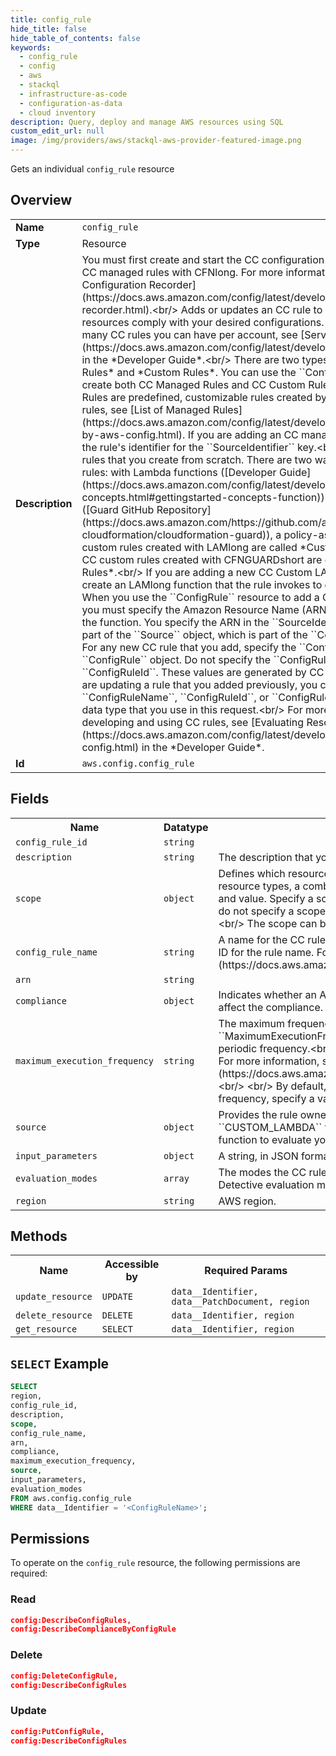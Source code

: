 ```yaml
---
title: config_rule
hide_title: false
hide_table_of_contents: false
keywords:
  - config_rule
  - config
  - aws
  - stackql
  - infrastructure-as-code
  - configuration-as-data
  - cloud inventory
description: Query, deploy and manage AWS resources using SQL
custom_edit_url: null
image: /img/providers/aws/stackql-aws-provider-featured-image.png
---
```

Gets an individual <code>config_rule</code> resource

## Overview
<table><tbody>
<tr><td><b>Name</b></td><td><code>config_rule</code></td></tr>
<tr><td><b>Type</b></td><td>Resource</td></tr>
<tr><td><b>Description</b></td><td>You must first create and start the CC configuration recorder in order to create CC managed rules with CFNlong. For more information, see &#91;Managing the Configuration Recorder&#93;(https:&#x2F;&#x2F;docs.aws.amazon.com&#x2F;config&#x2F;latest&#x2F;developerguide&#x2F;stop-start-recorder.html).&lt;br&#x2F;&gt; Adds or updates an CC rule to evaluate if your AWS resources comply with your desired configurations. For information on how many CC rules you can have per account, see &#91;Service Limits&#93;(https:&#x2F;&#x2F;docs.aws.amazon.com&#x2F;config&#x2F;latest&#x2F;developerguide&#x2F;configlimits.html) in the *Developer Guide*.&lt;br&#x2F;&gt; There are two types of rules: *Managed Rules* and *Custom Rules*. You can use the ``ConfigRule`` resource to create both CC Managed Rules and CC Custom Rules.&lt;br&#x2F;&gt; CC Managed Rules are predefined, customizable rules created by CC. For a list of managed rules, see &#91;List of Managed Rules&#93;(https:&#x2F;&#x2F;docs.aws.amazon.com&#x2F;config&#x2F;latest&#x2F;developerguide&#x2F;managed-rules-by-aws-config.html). If you are adding an CC managed rule, you must specify the rule's identifier for the ``SourceIdentifier`` key.&lt;br&#x2F;&gt; CC Custom Rules are rules that you create from scratch. There are two ways to create CC custom rules: with Lambda functions (&#91;Developer Guide&#93;(https:&#x2F;&#x2F;docs.aws.amazon.com&#x2F;config&#x2F;latest&#x2F;developerguide&#x2F;gettingstarted-concepts.html#gettingstarted-concepts-function)) and with CFNGUARDshort (&#91;Guard GitHub Repository&#93;(https:&#x2F;&#x2F;docs.aws.amazon.com&#x2F;https:&#x2F;&#x2F;github.com&#x2F;aws-cloudformation&#x2F;cloudformation-guard)), a policy-as-code language. CC custom rules created with LAMlong are called *Custom Lambda Rules* and CC custom rules created with CFNGUARDshort are called *Custom Policy Rules*.&lt;br&#x2F;&gt; If you are adding a new CC Custom LAM rule, you first need to create an LAMlong function that the rule invokes to evaluate your resources. When you use the ``ConfigRule`` resource to add a Custom LAM rule to CC, you must specify the Amazon Resource Name (ARN) that LAMlong assigns to the function. You specify the ARN in the ``SourceIdentifier`` key. This key is part of the ``Source`` object, which is part of the ``ConfigRule`` object. &lt;br&#x2F;&gt; For any new CC rule that you add, specify the ``ConfigRuleName`` in the ``ConfigRule`` object. Do not specify the ``ConfigRuleArn`` or the ``ConfigRuleId``. These values are generated by CC for new rules.&lt;br&#x2F;&gt; If you are updating a rule that you added previously, you can specify the rule by ``ConfigRuleName``, ``ConfigRuleId``, or ``ConfigRuleArn`` in the ``ConfigRule`` data type that you use in this request.&lt;br&#x2F;&gt; For more information about developing and using CC rules, see &#91;Evaluating Resources with Rules&#93;(https:&#x2F;&#x2F;docs.aws.amazon.com&#x2F;config&#x2F;latest&#x2F;developerguide&#x2F;evaluate-config.html) in the *Developer Guide*.</td></tr>
<tr><td><b>Id</b></td><td><code>aws.config.config_rule</code></td></tr>
</tbody></table>

## Fields
<table><tbody>
<tr><th>Name</th><th>Datatype</th><th>Description</th></tr>
<tr><td><code>config_rule_id</code></td><td><code>string</code></td><td></td></tr>
<tr><td><code>description</code></td><td><code>string</code></td><td>The description that you provide for the CC rule.</td></tr>
<tr><td><code>scope</code></td><td><code>object</code></td><td>Defines which resources can trigger an evaluation for the rule. The scope can include one or more resource types, a combination of one resource type and one resource ID, or a combination of a tag key and value. Specify a scope to constrain the resources that can trigger an evaluation for the rule. If you do not specify a scope, evaluations are triggered when any resource in the recording group changes.&lt;br&#x2F;&gt;  The scope can be empty.</td></tr>
<tr><td><code>config_rule_name</code></td><td><code>string</code></td><td>A name for the CC rule. If you don't specify a name, CFN generates a unique physical ID and uses that ID for the rule name. For more information, see &#91;Name Type&#93;(https:&#x2F;&#x2F;docs.aws.amazon.com&#x2F;AWSCloudFormation&#x2F;latest&#x2F;UserGuide&#x2F;aws-properties-name.html).</td></tr>
<tr><td><code>arn</code></td><td><code>string</code></td><td></td></tr>
<tr><td><code>compliance</code></td><td><code>object</code></td><td>Indicates whether an AWS resource or CC rule is compliant and provides the number of contributors that affect the compliance.</td></tr>
<tr><td><code>maximum_execution_frequency</code></td><td><code>string</code></td><td>The maximum frequency with which CC runs evaluations for a rule. You can specify a value for ``MaximumExecutionFrequency`` when:&lt;br&#x2F;&gt;  +  You are using an AWS managed rule that is triggered at a periodic frequency.&lt;br&#x2F;&gt;  +  Your custom rule is triggered when CC delivers the configuration snapshot. For more information, see &#91;ConfigSnapshotDeliveryProperties&#93;(https:&#x2F;&#x2F;docs.aws.amazon.com&#x2F;config&#x2F;latest&#x2F;APIReference&#x2F;API_ConfigSnapshotDeliveryProperties.html).&lt;br&#x2F;&gt;  &lt;br&#x2F;&gt;  By default, rules with a periodic trigger are evaluated every 24 hours. To change the frequency, specify a valid value for the ``MaximumExecutionFrequency`` parameter.</td></tr>
<tr><td><code>source</code></td><td><code>object</code></td><td>Provides the rule owner (```` for managed rules, ``CUSTOM_POLICY`` for Custom Policy rules, and ``CUSTOM_LAMBDA`` for Custom Lambda rules), the rule identifier, and the notifications that cause the function to evaluate your AWS resources.</td></tr>
<tr><td><code>input_parameters</code></td><td><code>object</code></td><td>A string, in JSON format, that is passed to the CC rule Lambda function.</td></tr>
<tr><td><code>evaluation_modes</code></td><td><code>array</code></td><td>The modes the CC rule can be evaluated in. The valid values are distinct objects. By default, the value is Detective evaluation mode only.</td></tr>
<tr><td><code>region</code></td><td><code>string</code></td><td>AWS region.</td></tr>

</tbody></table>

## Methods

<table><tbody>
  <tr>
    <th>Name</th>
    <th>Accessible by</th>
    <th>Required Params</th>
  </tr>
  <tr>
    <td><code>update_resource</code></td>
    <td><code>UPDATE</code></td>
    <td><code>data__Identifier, data__PatchDocument, region</code></td>
  </tr>
  <tr>
    <td><code>delete_resource</code></td>
    <td><code>DELETE</code></td>
    <td><code>data__Identifier, region</code></td>
  </tr>
  <tr>
    <td><code>get_resource</code></td>
    <td><code>SELECT</code></td>
    <td><code>data__Identifier, region</code></td>
  </tr>
</tbody></table>

## `SELECT` Example
```sql
SELECT
region,
config_rule_id,
description,
scope,
config_rule_name,
arn,
compliance,
maximum_execution_frequency,
source,
input_parameters,
evaluation_modes
FROM aws.config.config_rule
WHERE data__Identifier = '<ConfigRuleName>';
```

## Permissions

To operate on the <code>config_rule</code> resource, the following permissions are required:

### Read
```json
config:DescribeConfigRules,
config:DescribeComplianceByConfigRule
```

### Delete
```json
config:DeleteConfigRule,
config:DescribeConfigRules
```

### Update
```json
config:PutConfigRule,
config:DescribeConfigRules
```

